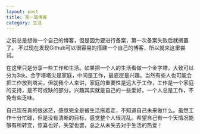 ```yaml
---
layout: post
title: 第一篇博客
category: 生活
---
```

之前总是想做一个自己的博客，但是因为要进行备案，第一次备案失败后就搁置了。 不过现在发现Github可以很容易的搭建一个自己的博客，所以就来这里尝试。

在这里只是分享一些工作和生活。如果把一个人的生活看做一个金字塔，大致可以分为3块。金字塔塔尖是家庭，中间是工作，最底层是兴趣。当然有些人也可能会把工作放到塔尖，但就我个人来讲，家庭的重要性是远大于工作，工作是一个家庭的支持，是不可或缺的部分。兴趣其实就是自己的一些爱好，一个人总是工作，不免有些乏味。

自己现在真的很迷茫，感觉完全是被生活拖着走，不知道自己未来做什么。虽然工作十分忙碌，但是没有清晰的目标，感觉整个人很混乱。希望自己有一个天情况能够有所转变，惊喜也好，失望也罢，总之从未失去对于生活的热爱！

